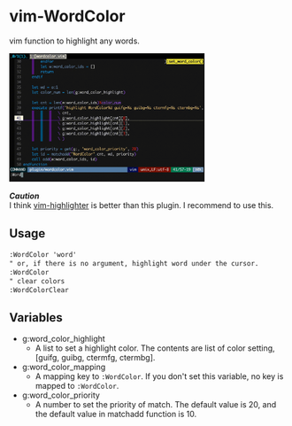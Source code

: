 # vim-WordColor

vim function to highlight any words.

<img src=images/wordcolor.gif width="70%">

***Caution***  
I think [vim-highlighter](https://github.com/azabiong/vim-highlighter) is better than this plugin.
I recommend to use this.

## Usage

```vim
:WordColor 'word'
" or, if there is no argument, highlight word under the cursor.
:WordColor
" clear colors
:WordColorClear
```

## Variables

- g:word_color_highlight
    - A list to set a highlight color. The contents are list of color setting, [guifg, guibg, ctermfg, ctermbg].
- g:word_color_mapping
    - A mapping key to ```:WordColor```. If you don't set this variable, no key is mapped to ```:WordColor```.
- g:word_color_priority
    - A number to set the priority of match. The default value is 20, and the default value in matchadd function is 10.

